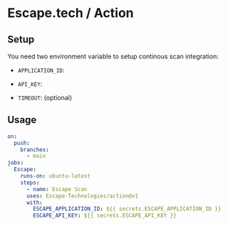 # Escape.tech / Action

## Setup

You need two environment variable to setup continous scan integration:

- `APPLICATION_ID`: 
- `API_KEY`: 

- `TIMEOUT`: (optional)

## Usage

```yaml
on:
  push:
    branches:
      - main
jobs:
  Escape:
    runs-on: ubuntu-latest
    steps:
      - name: Escape Scan
      uses: Escape-Technologies/action@v1
      with:
        ESCAPE_APPLICATION_ID: ${{ secrets.ESCAPE_APPLICATION_ID }}
        ESCAPE_API_KEY: ${{ secrets.ESCAPE_API_KEY }}
```
